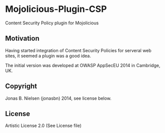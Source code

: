 Mojolicious-Plugin-CSP
======================

Content Security Policy plugin for Mojolicious

## Motivation

Having started integration of Content Security Policies for serveral
web sites, it seemed a plugin was a good idea.

The initial version was developed at OWASP AppSecEU 2014 in Cambridge, UK.

## Copyright

Jonas B. Nielsen (jonasbn) 2014, see license below.

## License

Artistic License 2.0 (See License file)